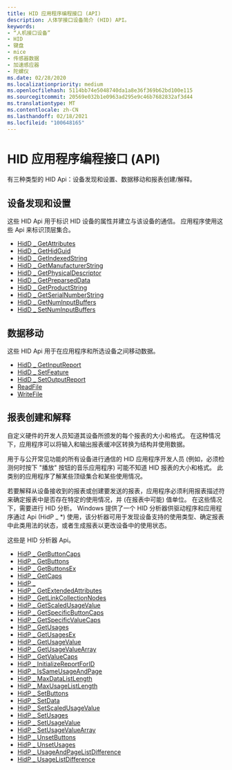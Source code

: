 ```yaml
---
title: HID 应用程序编程接口 (API)
description: 人体学接口设备简介 (HID) API。
keywords:
- “人机接口设备”
- HID
- 键盘
- mice
- 传感器数据
- 加速感应器
- 陀螺仪
ms.date: 02/28/2020
ms.localizationpriority: medium
ms.openlocfilehash: 5114bb74e5048740da1a8e36f369b62bd100e115
ms.sourcegitcommit: 20569e032b1e0963ad295e9c46b7682832af3d44
ms.translationtype: MT
ms.contentlocale: zh-CN
ms.lasthandoff: 02/18/2021
ms.locfileid: "100648165"
---
```

# <a name="hid-application-programming-interface-api"></a>HID 应用程序编程接口 (API)

有三种类型的 HID Api：设备发现和设置、数据移动和报表创建/解释。

## <a name="device-discovery-and-setup"></a>设备发现和设置

这些 HID Api 用于标识 HID 设备的属性并建立与该设备的通信。 应用程序使用这些 Api 来标识顶层集合。

- [HidD \_ GetAttributes](/windows-hardware/drivers/ddi/hidsdi/nf-hidsdi-hidd_getattributes)
- [HidD \_ GetHidGuid](/windows-hardware/drivers/ddi/hidsdi/nf-hidsdi-hidd_gethidguid)
- [HidD \_ GetIndexedString](/windows-hardware/drivers/ddi/hidsdi/nf-hidsdi-hidd_getindexedstring)
- [HidD \_ GetManufacturerString](/windows-hardware/drivers/ddi/hidsdi/nf-hidsdi-hidd_getmanufacturerstring)
- [HidD \_ GetPhysicalDescriptor](/windows-hardware/drivers/ddi/hidsdi/nf-hidsdi-hidd_getphysicaldescriptor)
- [HidD \_ GetPreparsedData](/windows-hardware/drivers/ddi/hidsdi/nf-hidsdi-hidd_getpreparseddata)
- [HidD \_ GetProductString](/windows-hardware/drivers/ddi/hidsdi/nf-hidsdi-hidd_getproductstring)
- [HidD \_ GetSerialNumberString](/windows-hardware/drivers/ddi/hidsdi/nf-hidsdi-hidd_getserialnumberstring)
- [HidD \_ GetNumInputBuffers](/windows-hardware/drivers/ddi/hidsdi/nf-hidsdi-hidd_getnuminputbuffers)
- [HidD \_ SetNumInputBuffers](/windows-hardware/drivers/ddi/hidsdi/nf-hidsdi-hidd_setnuminputbuffers)

## <a name="data-movement"></a>数据移动

这些 HID Api 用于在应用程序和所选设备之间移动数据。

- [HidD \_ GetInputReport](/windows-hardware/drivers/ddi/hidsdi/nf-hidsdi-hidd_getinputreport)
- [HidD \_ SetFeature](/windows-hardware/drivers/ddi/hidsdi/nf-hidsdi-hidd_setfeature)
- [HidD \_ SetOutputReport](/windows-hardware/drivers/ddi/hidsdi/nf-hidsdi-hidd_setoutputreport)
- [ReadFile](/windows/win32/api/fileapi/nf-fileapi-readfile)
- [WriteFile](/windows/win32/api/fileapi/nf-fileapi-writefile)

## <a name="report-creation-and-interpretation"></a>报表创建和解释

自定义硬件的开发人员知道其设备所颁发的每个报表的大小和格式。 在这种情况下，应用程序可以将输入和输出报表缓冲区转换为结构并使用数据。

用于与公开常见功能的所有设备进行通信的 HID 应用程序开发人员 (例如，必须检测何时按下 "播放" 按钮的音乐应用程序) 可能不知道 HID 报表的大小和格式。 此类别的应用程序了解某些顶级集合和某些使用情况。

若要解释从设备接收到的报表或创建要发送的报表，应用程序必须利用报表描述符来确定报表中是否存在特定的使用情况，并 (在报表中可能) 值单位。 在这些情况下，需要进行 HID 分析。 Windows 提供了一个 HID 分析器供驱动程序和应用程序通过 Api (HidP \_ \*) 使用，该分析器可用于发现设备支持的使用类型、确定报表中此类用法的状态，或者生成报表以更改设备中的使用状态。

这些是 HID 分析器 Api。

- [HidP \_ GetButtonCaps](/windows-hardware/drivers/ddi/hidpi/nf-hidpi-hidp_getbuttoncaps)
- [HidP \_ GetButtons](/windows-hardware/drivers/ddi/hidpi/#functionsfunctions)
- [HidP \_ GetButtonsEx](/windows-hardware/drivers/ddi/hidpi/#functionsfunctions)
- [HidP \_ GetCaps](/windows-hardware/drivers/ddi/hidpi/nf-hidpi-hidp_getcaps)
- [HidP \_](/windows-hardware/drivers/ddi/hidpi/nf-hidpi-hidp_getdata)
- [HidP \_ GetExtendedAttributes](/windows-hardware/drivers/ddi/hidpi/nf-hidpi-hidp_getextendedattributes)
- [HidP \_ GetLinkCollectionNodes](/windows-hardware/drivers/ddi/hidpi/nf-hidpi-hidp_getlinkcollectionnodes)
- [HidP \_ GetScaledUsageValue](/windows-hardware/drivers/ddi/hidpi/nf-hidpi-hidp_getscaledusagevalue)
- [HidP \_ GetSpecificButtonCaps](/windows-hardware/drivers/ddi/hidpi/nf-hidpi-hidp_getspecificbuttoncaps)
- [HidP \_ GetSpecificValueCaps](/windows-hardware/drivers/ddi/hidpi/nf-hidpi-hidp_getspecificvaluecaps)
- [HidP \_ GetUsages](/windows-hardware/drivers/ddi/hidpi/nf-hidpi-hidp_getusages)
- [HidP \_ GetUsagesEx](/windows-hardware/drivers/ddi/hidpi/nf-hidpi-hidp_getusagesex)
- [HidP \_ GetUsageValue](/windows-hardware/drivers/ddi/hidpi/nf-hidpi-hidp_getusagevalue)
- [HidP \_ GetUsageValueArray](/windows-hardware/drivers/ddi/hidpi/nf-hidpi-hidp_getusagevaluearray)
- [HidP \_ GetValueCaps](/windows-hardware/drivers/ddi/hidpi/nf-hidpi-hidp_getvaluecaps)
- [HidP \_ InitializeReportForID](/windows-hardware/drivers/ddi/hidpi/nf-hidpi-hidp_initializereportforid)
- [HidP \_ IsSameUsageAndPage](/windows-hardware/drivers/ddi/hidpi/ns-hidpi-_usage_and_page)
- [HidP \_ MaxDataListLength](/windows-hardware/drivers/ddi/hidpi/nf-hidpi-hidp_maxdatalistlength)
- [HidP \_ MaxUsageListLength](/windows-hardware/drivers/ddi/hidpi/nf-hidpi-hidp_maxusagelistlength)
- [HidP \_ SetButtons](/windows-hardware/drivers/ddi/hidpi/#functionsfunctions)
- [HidP \_ SetData](/windows-hardware/drivers/ddi/hidpi/nf-hidpi-hidp_setdata)
- [HidP \_ SetScaledUsageValue](/windows-hardware/drivers/ddi/hidpi/nf-hidpi-hidp_setscaledusagevalue)
- [HidP \_ SetUsages](/windows-hardware/drivers/ddi/hidpi/nf-hidpi-hidp_setusages)
- [HidP \_ SetUsageValue](/windows-hardware/drivers/ddi/hidpi/nf-hidpi-hidp_setusagevalue)
- [HidP \_ SetUsageValueArray](/windows-hardware/drivers/ddi/hidpi/nf-hidpi-hidp_setusagevaluearray)
- [HidP \_ UnsetButtons](/windows-hardware/drivers/ddi/hidpi/#functionsfunctions)
- [HidP \_ UnsetUsages](/windows-hardware/drivers/ddi/hidpi/nf-hidpi-hidp_unsetusages)
- [HidP \_ UsageAndPageListDifference](/previous-versions/windows/hardware/drivers/ff539824(v=vs.85))
- [HidP \_ UsageListDifference](/windows-hardware/drivers/ddi/hidpi/nf-hidpi-hidp_usagelistdifference)